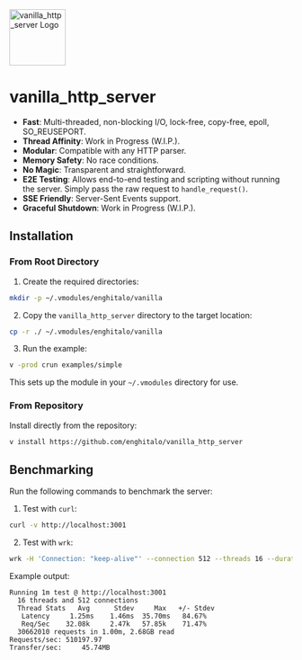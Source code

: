 <img src="./logo.png" alt="vanilla_http_server Logo" width="100">

# vanilla_http_server

- **Fast**: Multi-threaded, non-blocking I/O, lock-free, copy-free, epoll, SO_REUSEPORT.
- **Thread Affinity**: Work in Progress (W.I.P.).
- **Modular**: Compatible with any HTTP parser.
- **Memory Safety**: No race conditions.
- **No Magic**: Transparent and straightforward.
- **E2E Testing**: Allows end-to-end testing and scripting without running the server.
  Simply pass the raw request to `handle_request()`.
- **SSE Friendly**: Server-Sent Events support.
- **Graceful Shutdown**: Work in Progress (W.I.P.).

## Installation

### From Root Directory

1. Create the required directories:

```bash
mkdir -p ~/.vmodules/enghitalo/vanilla
```

2. Copy the `vanilla_http_server` directory to the target location:

```bash
cp -r ./ ~/.vmodules/enghitalo/vanilla
```

3. Run the example:

```bash
v -prod crun examples/simple
```

This sets up the module in your `~/.vmodules` directory for use.

### From Repository

Install directly from the repository:

```bash
v install https://github.com/enghitalo/vanilla_http_server
```

## Benchmarking

Run the following commands to benchmark the server:

1. Test with `curl`:

```bash
curl -v http://localhost:3001
```

2. Test with `wrk`:

```bash
wrk -H 'Connection: "keep-alive"' --connection 512 --threads 16 --duration 60s http://localhost:3001
```

Example output:

```plaintext
Running 1m test @ http://localhost:3001
  16 threads and 512 connections
  Thread Stats   Avg      Stdev     Max   +/- Stdev
   Latency     1.25ms    1.46ms  35.70ms   84.67%
   Req/Sec    32.08k     2.47k   57.85k    71.47%
  30662010 requests in 1.00m, 2.68GB read
Requests/sec: 510197.97
Transfer/sec:     45.74MB
```
